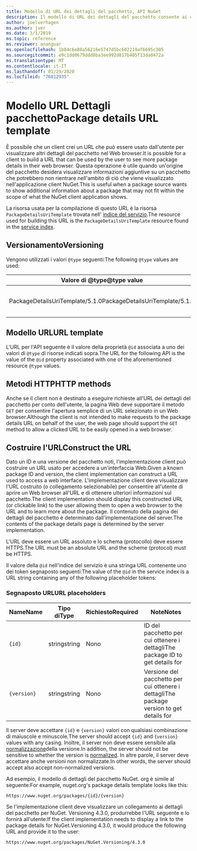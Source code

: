 ```yaml
---
title: Modello di URL dei dettagli del pacchetto, API NuGet
description: Il modello di URL dei dettagli del pacchetto consente ai client di visualizzare nell'interfaccia utente un collegamento Web a più dettagli del pacchetto
author: joelverhagen
ms.author: jver
ms.date: 3/1/2019
ms.topic: reference
ms.reviewer: ananguar
ms.openlocfilehash: 1b84c6e88a56216e5747d5bc602219af6695c305
ms.sourcegitcommit: e9c1dd0679ddd8ba3ee992d817b405f13da0472a
ms.translationtype: MT
ms.contentlocale: it-IT
ms.lasthandoff: 01/29/2020
ms.locfileid: "76812935"
---
```

# <a name="package-details-url-template"></a><span data-ttu-id="33443-103">Modello URL Dettagli pacchetto</span><span class="sxs-lookup"><span data-stu-id="33443-103">Package details URL template</span></span>

<span data-ttu-id="33443-104">È possibile che un client crei un URL che può essere usato dall'utente per visualizzare altri dettagli del pacchetto nel Web browser.</span><span class="sxs-lookup"><span data-stu-id="33443-104">It is possible for a client to build a URL that can be used by the user to see more package details in their web browser.</span></span> <span data-ttu-id="33443-105">Questa operazione è utile quando un'origine del pacchetto desidera visualizzare informazioni aggiuntive su un pacchetto che potrebbero non rientrare nell'ambito di ciò che viene visualizzato nell'applicazione client NuGet.</span><span class="sxs-lookup"><span data-stu-id="33443-105">This is useful when a package source wants to show additional information about a package that may not fit within the scope of what the NuGet client application shows.</span></span>

<span data-ttu-id="33443-106">La risorsa usata per la compilazione di questo URL è la risorsa `PackageDetailsUriTemplate` trovata nell' [indice del servizio](service-index.md).</span><span class="sxs-lookup"><span data-stu-id="33443-106">The resource used for building this URL is the `PackageDetailsUriTemplate` resource found in the [service index](service-index.md).</span></span>

## <a name="versioning"></a><span data-ttu-id="33443-107">Versionamento</span><span class="sxs-lookup"><span data-stu-id="33443-107">Versioning</span></span>

<span data-ttu-id="33443-108">Vengono utilizzati i valori `@type` seguenti:</span><span class="sxs-lookup"><span data-stu-id="33443-108">The following `@type` values are used:</span></span>

<span data-ttu-id="33443-109">Valore di @type</span><span class="sxs-lookup"><span data-stu-id="33443-109">@type value</span></span>                     | <span data-ttu-id="33443-110">Note</span><span class="sxs-lookup"><span data-stu-id="33443-110">Notes</span></span>
------------------------------- | -----
<span data-ttu-id="33443-111">PackageDetailsUriTemplate/5.1.0</span><span class="sxs-lookup"><span data-stu-id="33443-111">PackageDetailsUriTemplate/5.1.0</span></span> | <span data-ttu-id="33443-112">Versione iniziale</span><span class="sxs-lookup"><span data-stu-id="33443-112">The initial release</span></span>

## <a name="url-template"></a><span data-ttu-id="33443-113">Modello URL</span><span class="sxs-lookup"><span data-stu-id="33443-113">URL template</span></span>

<span data-ttu-id="33443-114">L'URL per l'API seguente è il valore della proprietà `@id` associata a uno dei valori di `@type` di risorse indicati sopra.</span><span class="sxs-lookup"><span data-stu-id="33443-114">The URL for the following API is the value of the `@id` property associated with one of the aforementioned resource `@type` values.</span></span>

## <a name="http-methods"></a><span data-ttu-id="33443-115">Metodi HTTP</span><span class="sxs-lookup"><span data-stu-id="33443-115">HTTP methods</span></span>

<span data-ttu-id="33443-116">Anche se il client non è destinato a eseguire richieste all'URL dei dettagli del pacchetto per conto dell'utente, la pagina Web deve supportare il metodo `GET` per consentire l'apertura semplice di un URL selezionato in un Web browser.</span><span class="sxs-lookup"><span data-stu-id="33443-116">Although the client is not intended to make requests to the package details URL on behalf of the user, the web page should support the `GET` method to allow a clicked URL to be easily opened in a web browser.</span></span>

## <a name="construct-the-url"></a><span data-ttu-id="33443-117">Costruire l'URL</span><span class="sxs-lookup"><span data-stu-id="33443-117">Construct the URL</span></span>

<span data-ttu-id="33443-118">Dato un ID e una versione del pacchetto noti, l'implementazione client può costruire un URL usato per accedere a un'interfaccia Web.</span><span class="sxs-lookup"><span data-stu-id="33443-118">Given a known package ID and version, the client implementation can construct a URL used to access a web interface.</span></span> <span data-ttu-id="33443-119">L'implementazione client deve visualizzare l'URL costruito (o collegamento selezionabile) per consentire all'utente di aprire un Web browser all'URL e di ottenere ulteriori informazioni sul pacchetto.</span><span class="sxs-lookup"><span data-stu-id="33443-119">The client implementation should display this constructed URL (or clickable link) to the user allowing them to open a web browser to the URL and to learn more about the package.</span></span> <span data-ttu-id="33443-120">Il contenuto della pagina dei dettagli del pacchetto è determinato dall'implementazione del server.</span><span class="sxs-lookup"><span data-stu-id="33443-120">The contents of the package details page is determined by the server implementation.</span></span>

<span data-ttu-id="33443-121">L'URL deve essere un URL assoluto e lo schema (protocollo) deve essere HTTPS.</span><span class="sxs-lookup"><span data-stu-id="33443-121">The URL must be an absolute URL and the scheme (protocol) must be HTTPS.</span></span>

<span data-ttu-id="33443-122">Il valore della `@id` nell'indice del servizio è una stringa URL contenente uno dei token segnaposto seguenti:</span><span class="sxs-lookup"><span data-stu-id="33443-122">The value of the `@id` in the service index is a URL string containing any of the following placeholder tokens:</span></span>

### <a name="url-placeholders"></a><span data-ttu-id="33443-123">Segnaposto URL</span><span class="sxs-lookup"><span data-stu-id="33443-123">URL placeholders</span></span>

<span data-ttu-id="33443-124">Name</span><span class="sxs-lookup"><span data-stu-id="33443-124">Name</span></span>        | <span data-ttu-id="33443-125">Tipo di</span><span class="sxs-lookup"><span data-stu-id="33443-125">Type</span></span>    | <span data-ttu-id="33443-126">Richiesto</span><span class="sxs-lookup"><span data-stu-id="33443-126">Required</span></span> | <span data-ttu-id="33443-127">Note</span><span class="sxs-lookup"><span data-stu-id="33443-127">Notes</span></span>
----------- | ------- | -------- | -----
`{id}`      | <span data-ttu-id="33443-128">string</span><span class="sxs-lookup"><span data-stu-id="33443-128">string</span></span>  | <span data-ttu-id="33443-129">No</span><span class="sxs-lookup"><span data-stu-id="33443-129">no</span></span>       | <span data-ttu-id="33443-130">ID del pacchetto per cui ottenere i dettagli</span><span class="sxs-lookup"><span data-stu-id="33443-130">The package ID to get details for</span></span>
`{version}` | <span data-ttu-id="33443-131">string</span><span class="sxs-lookup"><span data-stu-id="33443-131">string</span></span>  | <span data-ttu-id="33443-132">No</span><span class="sxs-lookup"><span data-stu-id="33443-132">no</span></span>       | <span data-ttu-id="33443-133">Versione del pacchetto per cui ottenere i dettagli</span><span class="sxs-lookup"><span data-stu-id="33443-133">The package version to get details for</span></span>

<span data-ttu-id="33443-134">Il server deve accettare `{id}` e `{version}` valori con qualsiasi combinazione di maiuscole e minuscole.</span><span class="sxs-lookup"><span data-stu-id="33443-134">The server should accept `{id}` and `{version}` values with any casing.</span></span> <span data-ttu-id="33443-135">Inoltre, il server non deve essere sensibile alla [normalizzazione](../concepts/package-versioning.md#normalized-version-numbers)della versione.</span><span class="sxs-lookup"><span data-stu-id="33443-135">In addition, the server should not be sensitive to whether the version is [normalized](../concepts/package-versioning.md#normalized-version-numbers).</span></span> <span data-ttu-id="33443-136">In altre parole, il server deve accettare anche versioni non normalizzate.</span><span class="sxs-lookup"><span data-stu-id="33443-136">In other words, the server should accept also accept non-normalized versions.</span></span>

<span data-ttu-id="33443-137">Ad esempio, il modello di dettagli del pacchetto NuGet. org è simile al seguente:</span><span class="sxs-lookup"><span data-stu-id="33443-137">For example, nuget.org's package details template looks like this:</span></span>

    https://www.nuget.org/packages/{id}/{version}

<span data-ttu-id="33443-138">Se l'implementazione client deve visualizzare un collegamento ai dettagli del pacchetto per NuGet. Versioning 4.3.0, produrrebbe l'URL seguente e lo fornirà all'utente:</span><span class="sxs-lookup"><span data-stu-id="33443-138">If the client implementation needs to display a link to the package details for NuGet.Versioning 4.3.0, it would produce the following URL and provide it to the user:</span></span>

    https://www.nuget.org/packages/NuGet.Versioning/4.3.0
